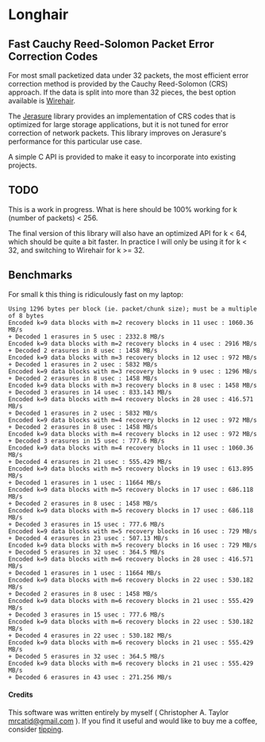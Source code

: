 # Longhair
## Fast Cauchy Reed-Solomon Packet Error Correction Codes

For most small packetized data under 32 packets, the most efficient error correction
method is provided by the Cauchy Reed-Solomon (CRS) approach.  If the data is split
into more than 32 pieces, the best option available is [Wirehair](https://github.com/catid/wirehair).

The [Jerasure](https://github.com/tsuraan/Jerasure) library provides an
implementation of CRS codes that is optimized for large storage applications,
but it is not tuned for error correction of network packets.  This library
improves on Jerasure's performance for this particular use case.

A simple C API is provided to make it easy to incorporate into existing
projects.


## TODO

This is a work in progress.  What is here should be 100% working for k (number of packets) < 256.

The final version of this library will also have an optimized API for k < 64,
which should be quite a bit faster.  In practice I will only be using it for
k < 32, and switching to Wirehair for k >= 32.


## Benchmarks

For small k this thing is ridiculously fast on my laptop:

~~~
Using 1296 bytes per block (ie. packet/chunk size); must be a multiple of 8 bytes
Encoded k=9 data blocks with m=2 recovery blocks in 11 usec : 1060.36 MB/s
+ Decoded 1 erasures in 5 usec : 2332.8 MB/s
Encoded k=9 data blocks with m=2 recovery blocks in 4 usec : 2916 MB/s
+ Decoded 2 erasures in 8 usec : 1458 MB/s
Encoded k=9 data blocks with m=3 recovery blocks in 12 usec : 972 MB/s
+ Decoded 1 erasures in 2 usec : 5832 MB/s
Encoded k=9 data blocks with m=3 recovery blocks in 9 usec : 1296 MB/s
+ Decoded 2 erasures in 8 usec : 1458 MB/s
Encoded k=9 data blocks with m=3 recovery blocks in 8 usec : 1458 MB/s
+ Decoded 3 erasures in 14 usec : 833.143 MB/s
Encoded k=9 data blocks with m=4 recovery blocks in 28 usec : 416.571 MB/s
+ Decoded 1 erasures in 2 usec : 5832 MB/s
Encoded k=9 data blocks with m=4 recovery blocks in 12 usec : 972 MB/s
+ Decoded 2 erasures in 8 usec : 1458 MB/s
Encoded k=9 data blocks with m=4 recovery blocks in 12 usec : 972 MB/s
+ Decoded 3 erasures in 15 usec : 777.6 MB/s
Encoded k=9 data blocks with m=4 recovery blocks in 11 usec : 1060.36 MB/s
+ Decoded 4 erasures in 21 usec : 555.429 MB/s
Encoded k=9 data blocks with m=5 recovery blocks in 19 usec : 613.895 MB/s
+ Decoded 1 erasures in 1 usec : 11664 MB/s
Encoded k=9 data blocks with m=5 recovery blocks in 17 usec : 686.118 MB/s
+ Decoded 2 erasures in 8 usec : 1458 MB/s
Encoded k=9 data blocks with m=5 recovery blocks in 17 usec : 686.118 MB/s
+ Decoded 3 erasures in 15 usec : 777.6 MB/s
Encoded k=9 data blocks with m=5 recovery blocks in 16 usec : 729 MB/s
+ Decoded 4 erasures in 23 usec : 507.13 MB/s
Encoded k=9 data blocks with m=5 recovery blocks in 16 usec : 729 MB/s
+ Decoded 5 erasures in 32 usec : 364.5 MB/s
Encoded k=9 data blocks with m=6 recovery blocks in 28 usec : 416.571 MB/s
+ Decoded 1 erasures in 1 usec : 11664 MB/s
Encoded k=9 data blocks with m=6 recovery blocks in 22 usec : 530.182 MB/s
+ Decoded 2 erasures in 8 usec : 1458 MB/s
Encoded k=9 data blocks with m=6 recovery blocks in 21 usec : 555.429 MB/s
+ Decoded 3 erasures in 15 usec : 777.6 MB/s
Encoded k=9 data blocks with m=6 recovery blocks in 22 usec : 530.182 MB/s
+ Decoded 4 erasures in 22 usec : 530.182 MB/s
Encoded k=9 data blocks with m=6 recovery blocks in 21 usec : 555.429 MB/s
+ Decoded 5 erasures in 32 usec : 364.5 MB/s
Encoded k=9 data blocks with m=6 recovery blocks in 21 usec : 555.429 MB/s
+ Decoded 6 erasures in 43 usec : 271.256 MB/s
~~~


#### Credits

This software was written entirely by myself ( Christopher A. Taylor <mrcatid@gmail.com> ).  If you
find it useful and would like to buy me a coffee, consider [tipping](https://www.gittip.com/catid/).

